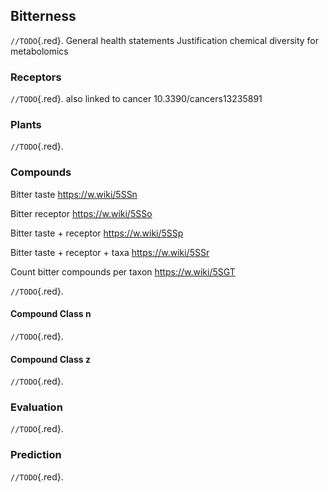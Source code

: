 ## Bitterness

`//TODO`{.red}.
General health statements
Justification chemical diversity for metabolomics

### Receptors

`//TODO`{.red}.
also linked to cancer 10.3390/cancers13235891

### Plants

`//TODO`{.red}.

### Compounds

Bitter taste https://w.wiki/5SSn

Bitter receptor https://w.wiki/5SSo

Bitter taste + receptor https://w.wiki/5SSp

Bitter taste + receptor + taxa https://w.wiki/5SSr

Count bitter compounds per taxon https://w.wiki/5SGT

`//TODO`{.red}.

#### Compound Class n 

`//TODO`{.red}.

#### Compound Class z 

`//TODO`{.red}.

### Evaluation

`//TODO`{.red}.

### Prediction

`//TODO`{.red}.
